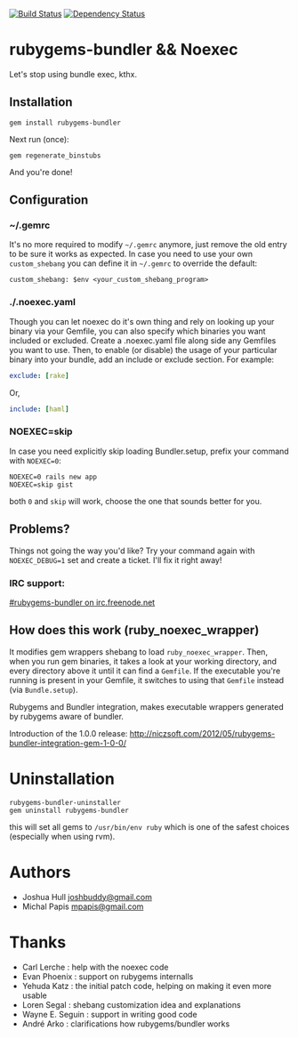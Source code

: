 [![Build Status](https://secure.travis-ci.org/mpapis/rubygems-bundler.png?branch=1.0.0)](http://travis-ci.org/mpapis/rubygems-bundler)
[![Dependency Status](https://gemnasium.com/mpapis/rubygems-bundler.png)](https://gemnasium.com/mpapis/rubygems-bundler)

# rubygems-bundler && Noexec

Let's stop using bundle exec, kthx.

## Installation

    gem install rubygems-bundler

Next run (once):

    gem regenerate_binstubs

And you're done!

## Configuration

### ~/.gemrc

It's no more required to modify `~/.gemrc` anymore,
just remove the old entry to be sure it works as expected.
In case you need to use your own `custom_shebang`
you can define it in `~/.gemrc` to override the default:

    custom_shebang: $env <your_custom_shebang_program>

### ./.noexec.yaml

Though you can let noexec do it's own thing and rely on looking up your binary via your Gemfile, 
you can also specify which binaries you want included or excluded. 
Create a .noexec.yaml file along side any Gemfiles you want to use. 
Then, to enable (or disable) the usage of your particular binary into your bundle, 
add an include or exclude section. For example:

```yml
exclude: [rake]
```
Or, 

```yml
include: [haml]
```

### NOEXEC=skip

In case you need explicitly skip loading Bundler.setup, prefix your command with `NOEXEC=0`:

    NOEXEC=0 rails new app
    NOEXEC=skip gist

both `0` and `skip` will work, choose the one that sounds better for you.

## Problems?

Things not going the way you'd like? Try your command again with 
`NOEXEC_DEBUG=1` set and create a ticket. I'll fix it right away!

### IRC support:

[#rubygems-bundler on irc.freenode.net](http://webchat.freenode.net/?channels=#rubygems-bundler)


## How does this work (ruby_noexec_wrapper)

It modifies gem wrappers shebang to load `ruby_noexec_wrapper`.
Then, when you run gem binaries, it takes a look at your working directory,
and every directory above it until it can find a `Gemfile`. 
If the executable you're running is present in your Gemfile, 
it switches to using that `Gemfile` instead (via `Bundle.setup`).

Rubygems and Bundler integration, makes executable wrappers
generated by rubygems aware of bundler.

Introduction of the 1.0.0 release: http://niczsoft.com/2012/05/rubygems-bundler-integration-gem-1-0-0/

# Uninstallation

    rubygems-bundler-uninstaller
    gem uninstall rubygems-bundler

this will set all gems to `/usr/bin/env ruby` which is one of the safest choices (especially when using rvm).

# Authors

 - Joshua Hull <joshbuddy@gmail.com>
 - Michal Papis <mpapis@gmail.com>

# Thanks

 - Carl Lerche     : help with the noexec code
 - Evan Phoenix    : support on rubygems internalls
 - Yehuda Katz     : the initial patch code, helping on making it even more usable
 - Loren Segal     : shebang customization idea and explanations
 - Wayne E. Seguin : support in writing good code
 - André Arko      : clarifications how rubygems/bundler works
